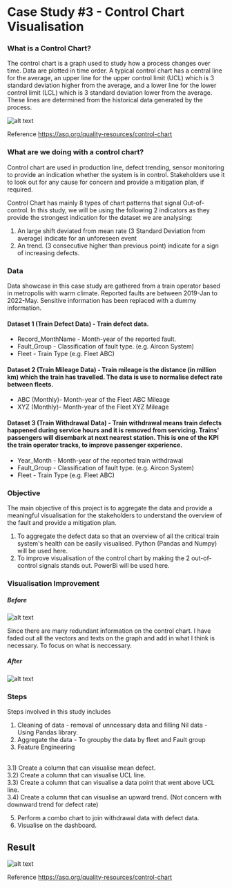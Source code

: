 # Case Study #3 - Control Chart Visualisation

### What is a Control Chart?

The control chart is a graph used to study how a process changes over time. Data are plotted in time order. A typical control chart has a central line for the average, an upper line for the upper control limit (UCL) which is 3 standard deviation higher from the average, and a lower line for the lower control limit (LCL) which is 3 standard deviation lower from the average. These lines are determined from the historical data generated by the process.

![alt text](https://asq.org/-/media/Images/Learn-About-Quality/Seven-Basic-Quality-Tools/dcat-control-chart.gif?la=en)

Reference
https://asq.org/quality-resources/control-chart

### What are we doing with a control chart?

Control chart are used in production line, defect trending, sensor monitoring to provide an indication whether the system is in control. Stakeholders use it to look out for any cause for concern and provide a mitigation plan, if required.

Control Chart has mainly 8 types of chart patterns that signal Out-of-control. In this study, we will be using the following 2 indicators as they provide the strongest indication for the dataset we are analysing:

1) An large shift deviated from mean rate (3 Standard Deviation from average) indicate for an unforeseen event 
2) An trend. (3 consecutive higher than previous point) indicate for a sign of increasing defects.

### Data 

Data showcase in this case study are gathered from a train operator based in metropolis with warm climate. Reported faults are between 2019-Jan to 2022-May. Sensitive information has been replaced with a dummy information.

#### Dataset 1 (Train Defect Data) - Train defect data.

- Record_MonthName - Month-year of the reported fault.
- Fault_Group - Classification of fault type. (e.g. Aircon System)
- Fleet - Train Type (e.g. Fleet ABC)

#### Dataset 2 (Train Mileage Data) - Train mileage is the distance (in million km) which the train has travelled. The data is use to normalise defect rate between fleets.

- ABC (Monthly)- Month-year of the Fleet ABC Mileage
- XYZ (Monthly)- Month-year of the Fleet XYZ Mileage

#### Dataset 3 (Train Withdrawal Data) - Train withdrawal means train defects happened during service hours and it is removed from servicing. Trains' passengers will disembark at next nearest station. This is one of the KPI the train operator tracks, to improve passenger experience.

- Year_Month - Month-year of the reported train withdrawal
- Fault_Group - Classification of fault type. (e.g. Aircon System)
- Fleet - Train Type (e.g. Fleet ABC)

### Objective

The main objective of this project is to aggregate the data and provide a meaningful visualisation for the stakeholders to understand the overview of the fault and provide a mitigation plan.
1) To aggregate the defect data so that an overview of all the critical train system's health can be easily visualised. Python (Pandas and Numpy) will be used here.
2) To improve visualisation of the control chart by making the 2 out-of-control signals stands out. PowerBi will be used here.

### Visualisation Improvement

##### Before

![alt text](https://i.ibb.co/Hg8mDG9/problem.jpg)

Since there are many redundant information on the control chart. I have faded out all the vectors and texts on the graph and add in what I think is necessary. To focus on what is neccessary. 

##### After

![alt text](https://i.ibb.co/xG9sZyq/solution.jpg)


### Steps
Steps involved in this study includes

1) Cleaning of data - removal of unncessary data and filling Nil data - Using Pandas library.
2) Aggregate the data -  To groupby the data by fleet and Fault group 
3) Feature Engineering 

<br />  3.1) Create a column that can visualise mean defect.
<br />  3.2) Create a column that can visualise UCL line.
<br />  3.3) Create a column that can visualise a data point that went above UCL line.
<br />  3.4) Create a column that can visualise an upward trend. (Not concern with downward trend for defect rate)

5) Perform a combo chart to join withdrawal data with defect data.
6) Visualise on the dashboard.


## Result


![alt text]()












Reference
https://asq.org/quality-resources/control-chart
